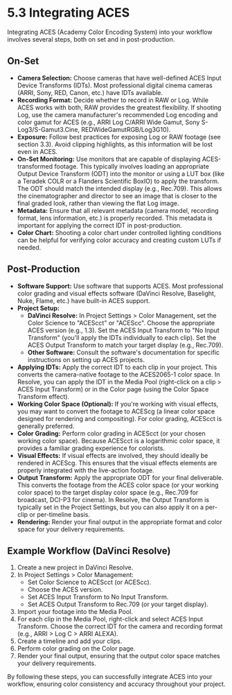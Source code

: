 # 5.3 Integrating ACES

Integrating ACES (Academy Color Encoding System) into your workflow involves several steps, both on set and in post-production.

## On-Set

*   **Camera Selection:** Choose cameras that have well-defined ACES Input Device Transforms (IDTs). Most professional digital cinema cameras (ARRI, Sony, RED, Canon, etc.) have IDTs available.
*   **Recording Format:** Decide whether to record in RAW or Log. While ACES works with both, RAW provides the greatest flexibility. If shooting Log, use the camera manufacturer's recommended Log encoding and color gamut for ACES (e.g., ARRI Log C/ARRI Wide Gamut, Sony S-Log3/S-Gamut3.Cine, REDWideGamutRGB/Log3G10).
*   **Exposure:** Follow best practices for exposing Log or RAW footage (see section 3.3). Avoid clipping highlights, as this information will be lost even in ACES.
*   **On-Set Monitoring:** Use monitors that are capable of displaying ACES-transformed footage. This typically involves loading an appropriate Output Device Transform (ODT) into the monitor or using a LUT box (like a Teradek COLR or a Flanders Scientific BoxIO) to apply the transform. The ODT should match the intended display (e.g., Rec.709). This allows the cinematographer and director to see an image that is closer to the final graded look, rather than viewing the flat Log image.
*   **Metadata:** Ensure that all relevant metadata (camera model, recording format, lens information, etc.) is properly recorded. This metadata is important for applying the correct IDT in post-production.
* **Color Chart:** Shooting a color chart under controlled lighting conditions can be helpful for verifying color accuracy and creating custom LUTs if needed.

## Post-Production

*   **Software Support:** Use software that supports ACES. Most professional color grading and visual effects software (DaVinci Resolve, Baselight, Nuke, Flame, etc.) have built-in ACES support.
*   **Project Setup:**
    *   **DaVinci Resolve:** In Project Settings > Color Management, set the Color Science to "ACEScct" or "ACEScc". Choose the appropriate ACES version (e.g., 1.3). Set the ACES Input Transform to "No Input Transform" (you'll apply the IDTs individually to each clip). Set the ACES Output Transform to match your target display (e.g., Rec.709).
    *   **Other Software:** Consult the software's documentation for specific instructions on setting up ACES projects.
*   **Applying IDTs:** Apply the correct IDT to each clip in your project. This converts the camera-native footage to the ACES2065-1 color space. In Resolve, you can apply the IDT in the Media Pool (right-click on a clip > ACES Input Transform) or in the Color page (using the Color Space Transform effect).
*   **Working Color Space (Optional):** If you're working with visual effects, you may want to convert the footage to ACEScg (a linear color space designed for rendering and compositing). For color grading, ACEScct is generally preferred.
*   **Color Grading:** Perform color grading in ACEScct (or your chosen working color space). Because ACEScct is a logarithmic color space, it provides a familiar grading experience for colorists.
*   **Visual Effects:** If visual effects are involved, they should ideally be rendered in ACEScg. This ensures that the visual effects elements are properly integrated with the live-action footage.
*   **Output Transform:** Apply the appropriate ODT for your final deliverable. This converts the footage from the ACES color space (or your working color space) to the target display color space (e.g., Rec.709 for broadcast, DCI-P3 for cinema). In Resolve, the Output Transform is typically set in the Project Settings, but you can also apply it on a per-clip or per-timeline basis.
*   **Rendering:** Render your final output in the appropriate format and color space for your delivery requirements.

## Example Workflow (DaVinci Resolve)

1.  Create a new project in DaVinci Resolve.
2.  In Project Settings > Color Management:
    *   Set Color Science to ACEScct (or ACEScc).
    *   Choose the ACES version.
    *   Set ACES Input Transform to No Input Transform.
    *   Set ACES Output Transform to Rec.709 (or your target display).
3.  Import your footage into the Media Pool.
4.  For each clip in the Media Pool, right-click and select ACES Input Transform. Choose the correct IDT for the camera and recording format (e.g., ARRI > Log C > ARRI ALEXA).
5.  Create a timeline and add your clips.
6.  Perform color grading on the Color page.
7.  Render your final output, ensuring that the output color space matches your delivery requirements.

By following these steps, you can successfully integrate ACES into your workflow, ensuring color consistency and accuracy throughout your project.
